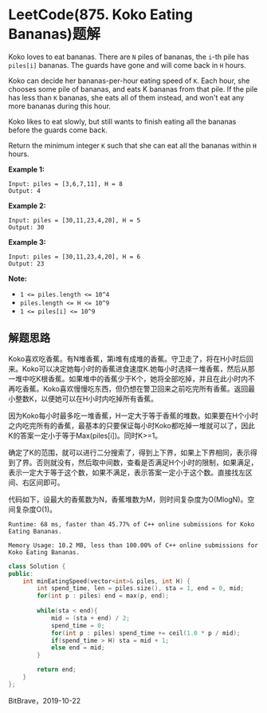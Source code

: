 # LeetCode(875. Koko Eating Bananas)题解

Koko loves to eat bananas.  There are `N` piles of bananas, the `i`-th pile has `piles[i]` bananas.  The guards have gone and will come back in `H` hours.

Koko can decide her bananas-per-hour eating speed of `K`.  Each hour, she chooses some pile of bananas, and eats K bananas from that pile.  If the pile has less than `K` bananas, she eats all of them instead, and won't eat any more bananas during this hour.

Koko likes to eat slowly, but still wants to finish eating all the bananas before the guards come back.

Return the minimum integer `K` such that she can eat all the bananas within `H` hours.

**Example 1:**

```
Input: piles = [3,6,7,11], H = 8
Output: 4
```

**Example 2:**

```
Input: piles = [30,11,23,4,20], H = 5
Output: 30
```

**Example 3:**

```
Input: piles = [30,11,23,4,20], H = 6
Output: 23
```

**Note:**

- `1 <= piles.length <= 10^4`
- `piles.length <= H <= 10^9`
- `1 <= piles[i] <= 10^9`

## 解题思路

Koko喜欢吃香蕉。有N堆香蕉，第i堆有成堆的香蕉。守卫走了，将在H小时后回来。Koko可以决定她每小时的香蕉进食速度K.她每小时选择一堆香蕉，然后从那一堆中吃K根香蕉。如果堆中的香蕉少于K个，她将全部吃掉，并且在此小时内不再吃香蕉。Koko喜欢慢慢吃东西，但仍想在警卫回来之前吃完所有香蕉。返回最小整数K，以便她可以在H小时内吃掉所有香蕉。

因为Koko每小时最多吃一堆香蕉，H一定大于等于香蕉的堆数。如果要在H个小时之内吃完所有的香蕉，最基本的只要保证每小时Koko都吃掉一堆就可以了，因此K的答案一定小于等于Max(piles[i])。同时K>=1。

确定了K的范围，就可以进行二分搜索了，得到上下界，如果上下界相同，表示得到了界。否则就没有，然后取中间数，查看是否满足H个小时的限制，如果满足，表示一定大于等于这个数，如果不满足，表示答案一定小于这个数。直接找左区间、右区间即可。

代码如下，设最大的香蕉数为N，香蕉堆数为M，则时间复杂度为O(MlogN)。空间复杂度O(1)。

`Runtime: 68 ms, faster than 45.77% of C++ online submissions for Koko Eating Bananas.`

`Memory Usage: 10.2 MB, less than 100.00% of C++ online submissions for Koko Eating Bananas.`

```C++
class Solution {
public:
    int minEatingSpeed(vector<int>& piles, int H) {
        int spend_time, len = piles.size(), sta = 1, end = 0, mid;
        for(int p : piles) end = max(p, end);
        
        while(sta < end){
            mid = (sta + end) / 2;
            spend_time = 0;
            for(int p : piles) spend_time += ceil(1.0 * p / mid);
            if(spend_time > H) sta = mid + 1;
            else end = mid;
        }

        return end;
    }
};
```

BitBrave，2019-10-22